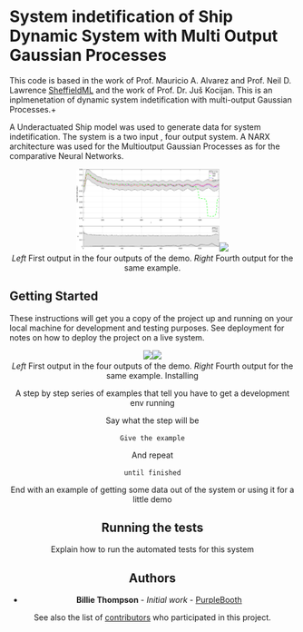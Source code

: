 # System indetification of Ship Dynamic System with Multi Output Gaussian Processes

This code is based in the work of Prof. Mauricio A. Alvarez and Prof. Neil D. Lawrence  [SheffieldML](usedhttps://github.com/SheffieldML/multigp) and the work of Prof. Dr. Juš Kocijan. This is an inplmenetation of dynamic system indetification with multi-output Gaussian Processes.+

A Underactuated Ship model was used to generate data for system indetification. The system is a two input , four output system.
A NARX architecture was used for the Multioutput Gaussian Processes as for the comparative Neural Networks.

<center><img src="figure9.eps" width ="50%"><img src="Toy_predictionFTC5.png" width ="50%"><br> <i>Left</i> First output in the four outputs of the demo. <i>Right</i> Fourth output for the same example. </center>

## Getting Started

These instructions will get you a copy of the project up and running on your local machine for development and testing purposes. See deployment for notes on how to deploy the project on a live system.

<center><img src="Toy_predictionFTC2.png" width ="50%"><img src="Toy_predictionFTC5.png" width ="50%"><br> <i>Left</i> First output in the four outputs of the demo. <i>Right</i> Fourth output for the same example. </cent


### Installing

A step by step series of examples that tell you have to get a development env running

Say what the step will be

```
Give the example
```

And repeat

```
until finished
```

End with an example of getting some data out of the system or using it for a little demo

## Running the tests

Explain how to run the automated tests for this system



## Authors

* **Billie Thompson** - *Initial work* - [PurpleBooth](https://github.com/PurpleBooth)

See also the list of [contributors](https://github.com/your/project/contributors) who participated in this project.

